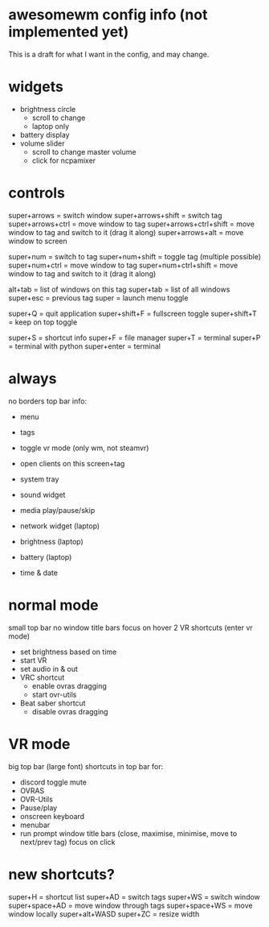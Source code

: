# awesomewm config info (not implemented yet)
This is a draft for what I want in the config, and may change.

# widgets
- brightness circle
	- scroll to change
	- laptop only
- battery display
- volume slider
	- scroll to change master volume
	- click for ncpamixer



# controls
super+arrows            = switch window
super+arrows+shift      = switch tag
super+arrows+ctrl       = move window to tag
super+arrows+ctrl+shift = move window to tag and switch to it (drag it along)
super+arrows+alt        = move window to screen


super+num            = switch to tag
super+num+shift      = toggle tag (multiple possible)
super+num+ctrl       = move window to tag
super+num+ctrl+shift = move window to tag and switch to it (drag it along)

alt+tab   = list of windows on this tag
super+tab = list of all windows
super+esc = previous tag
super     = launch menu toggle

super+Q = quit application
super+shift+F = fullscreen toggle
super+shift+T = keep on top toggle

super+S = shortcut info
super+F = file manager
super+T = terminal
super+P = terminal with python
super+enter = terminal



# always
no borders
top bar info:
- menu
- tags
- toggle vr mode (only wm, not steamvr)

- open clients on this screen+tag

- system tray
- sound widget
- media play/pause/skip
- network widget (laptop)
- brightness (laptop)
- battery (laptop)
- time & date

# normal mode
small top bar
no window title bars
focus on hover
2 VR shortcuts (enter vr mode)
- set brightness based on time
- start VR
- set audio in & out
- VRC shortcut
	- enable ovras dragging
	- start ovr-utils
- Beat saber shortcut
	- disable ovras dragging

# VR mode
big top bar (large font)
shortcuts in top bar for:
- discord toggle mute
- OVRAS
- OVR-Utils
- Pause/play
- onscreen keyboard
- menubar
- run prompt
window title bars (close, maximise, minimise, move to next/prev tag)
focus on click

# new shortcuts?
super+H = shortcut list
super+AD = switch tags
super+WS = switch window
super+space+AD = move window through tags
super+space+WS = move window locally
super+alt+WASD
super+ZC = resize width

